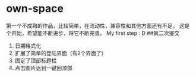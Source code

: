# own-space
第一个不成熟的作品，比较简单，在流动性，兼容性和其他方面还有不足。
这是个开始，希望能不断进步，将它不断完善。
My first step : D
##第二次提交
1. 日期格式化
2. 扩展了简单的登陆界面（有2个界面了）
3. 固定了顶部标题栏
4. 点击图片达到一键回顶部
